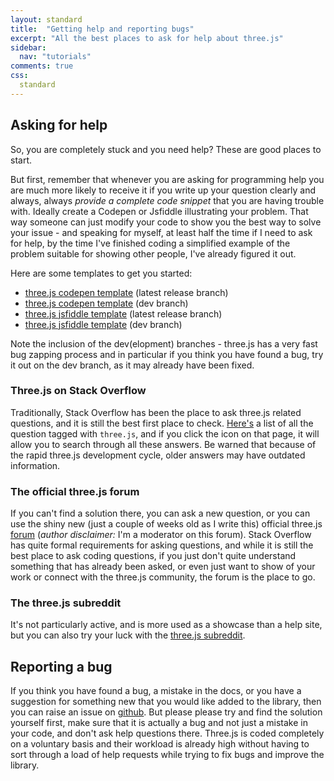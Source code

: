 ```yaml
---
layout: standard
title:  "Getting help and reporting bugs"
excerpt: "All the best places to ask for help about three.js"
sidebar:
  nav: "tutorials"
comments: true
css:
  standard
---
```


## Asking for help
So, you are completely stuck and you need help? These are good places to start.

But first, remember that whenever you are asking for programming help you are much more likely to receive it if you write up your question clearly and always, always *provide a complete code snippet* that you are having trouble with. Ideally create a  Codepen or Jsfiddle illustrating your problem. That way someone can just modify your code to show you the best way to solve your issue - and speaking for myself, at least half the time if I need to ask for help, by the time I've finished coding a simplified example of the problem suitable for showing other people, I've already figured it out.

Here are some templates to get you started:

* [three.js codepen template](https://codepen.io/looeee/pen/PpEyJv) (latest release branch)
* [three.js codepen template](https://codepen.io/looeee/pen/OpzBxe) (dev branch)
* [three.js jsfiddle template](https://jsfiddle.net/akmcv7Lh/) (latest release branch)
* [three.js jsfiddle template](https://jsfiddle.net/hw9rcLL8/) (dev branch)

Note the inclusion of the dev(elopment) branches - three.js has a very fast bug zapping process and in particular if you think you have found a bug, try it out on the dev branch, as it may already have been fixed.


### Three.js on Stack Overflow
Traditionally, Stack Overflow has been the place to ask three.js related questions, and it is still the best first place to check. [Here's](https://stackoverflow.com/questions/tagged/three.js?sort=votes) a list of all the question tagged with `three.js`, and if you click the <span class="fa fa-fw fa-search"></span> icon on that page, it will allow you to search through all these answers. Be warned that because of the rapid three.js development cycle, older answers may have outdated information.

### The official three.js forum
If you can't find a solution there, you can ask a new question, or you can use the shiny new (just a couple of weeks old as I write this) official three.js [forum](https://discourse.threejs.org/) (*author disclaimer:* I'm a moderator on this forum). Stack Overflow has quite formal requirements for asking questions, and while it is still the best place to ask coding questions, if you just don't quite understand something that has already been asked, or even just want to show of your work or connect with the three.js community, the forum is the place to go.

### The three.js subreddit
It's not particularly active, and is more used as a showcase than a help site, but you can also try your luck with the [three.js subreddit](https://www.reddit.com/r/threejs/).

## Reporting a bug
If you think you have found a bug, a mistake in the docs, or you have a suggestion for something new that you would like added to the library, then you can raise an issue on [github](https://github.com/mrdoob/three.js/issues).
But please please try and find the solution yourself first, make sure that it is actually a bug and not just a mistake in your code, and don't ask help questions there. Three.js is coded completely on a voluntary basis and their workload is already high without having to sort through a load of help requests while trying to fix bugs and improve the library.